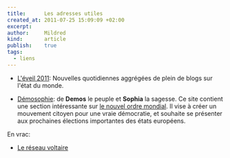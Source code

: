 ```yaml
---
title:      Les adresses utiles
created_at: 2011-07-25 15:09:09 +02:00
excerpt:
author:     Mildred
kind:       article
publish:    true
tags:
  - liens
---
```


 -  [L'éveil 2011](http://leveil2011.syl20jonathan.net/): Nouvelles quotidiennes
    aggrégées de plein de blogs sur l'état du monde.

 -  [Démosophie](http://demosophie.com/indexFR.htm): de **Demos** le peuple et
    **Sophia** la sagesse. Ce site contient une section intéressante sur
    [le nouvel ordre mondial](http://demosophie.com/fr/dentroweb/nuevoordenmundialFR.htm).
    Il vise à créer un mouvement citoyen pour une vraie démocratie, et souhaite
    se présenter aux prochaines élections importantes des états européens.

En vrac:

  - [Le réseau voltaire](http://www.voltairenet.org/)

